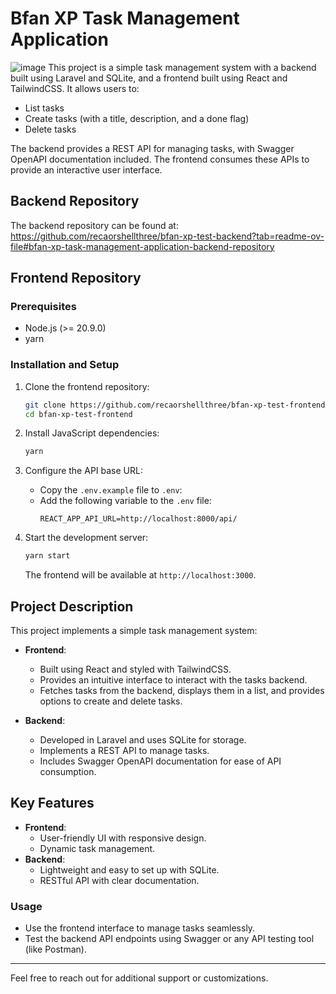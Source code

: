 # Bfan XP Task Management Application

![image](https://github.com/user-attachments/assets/f5abbd3b-6c36-4cae-b8d5-8a06c65211ec)
This project is a simple task management system with a backend built using Laravel and SQLite, and a frontend built using React and TailwindCSS. It allows users to:

- List tasks
- Create tasks (with a title, description, and a done flag)
- Delete tasks

The backend provides a REST API for managing tasks, with Swagger OpenAPI documentation included. The frontend consumes these APIs to provide an interactive user interface.

## Backend Repository

The backend repository can be found at: https://github.com/recaorshellthree/bfan-xp-test-backend?tab=readme-ov-file#bfan-xp-task-management-application-backend-repository

## Frontend Repository

### Prerequisites

- Node.js (>= 20.9.0)
- yarn

### Installation and Setup

1. Clone the frontend repository:

   ```bash
   git clone https://github.com/recaorshellthree/bfan-xp-test-frontend.git
   cd bfan-xp-test-frontend
   ```

2. Install JavaScript dependencies:

   ```bash
   yarn
   ```

3. Configure the API base URL:

   - Copy the `.env.example` file to `.env`:
   - Add the following variable to the `.env` file:
     ```env
     REACT_APP_API_URL=http://localhost:8000/api/
     ```

4. Start the development server:

   ```bash
   yarn start
   ```

   The frontend will be available at `http://localhost:3000`.

## Project Description

This project implements a simple task management system:

- **Frontend**:

  - Built using React and styled with TailwindCSS.
  - Provides an intuitive interface to interact with the tasks backend.
  - Fetches tasks from the backend, displays them in a list, and provides options to create and delete tasks.

- **Backend**:
  - Developed in Laravel and uses SQLite for storage.
  - Implements a REST API to manage tasks.
  - Includes Swagger OpenAPI documentation for ease of API consumption.

## Key Features

- **Frontend**:
  - User-friendly UI with responsive design.
  - Dynamic task management.
- **Backend**:
  - Lightweight and easy to set up with SQLite.
  - RESTful API with clear documentation.

### Usage

- Use the frontend interface to manage tasks seamlessly.
- Test the backend API endpoints using Swagger or any API testing tool (like Postman).

---

Feel free to reach out for additional support or customizations.
